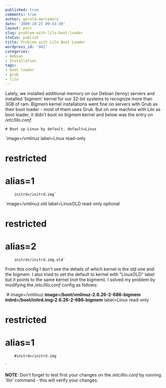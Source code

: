 ```yaml
---
published: true
comments: true
author: gerold-mercadero
date: '2009-10-27 09:43:30'
layout: post
slug: problem-with-lilo-boot-loader
status: publish
title: Problem with Lilo Boot Loader
wordpress_id: '941'
categories:
- Debian
- Installation
tags:
- boot loader
- grub
- lilo
---
```


Lately, we installed additional memory on our Debian (lenny) servers and installed 'bigmem' kernel for our 32-bit systems to recognize more than 3GB of ram.  Bigmem kernel installations went fine on servers with Grub as their boot loader - most of them uses Grub.  But on one machine with Lilo as boot loader, it didn't boot on bigmem kernel and below was the entry on _/etc/lilo.conf_.

`# Boot up Linux by default.
default=Linux`

`image=/vmlinuz
        label=Linux
        read-only
#       restricted
#       alias=1
        initrd=/initrd.img`

`image=/vmlinuz.old
        label=LinuxOLD
        read-only
        optional
#       restricted
#       alias=2
        initrd=/initrd.img.old`


From this config I don't see the details of which kernel is the old one and the bigmem.  I also tried to set the default to kernel with "LinuxOLD" label but it points to the same kernel (not the bigmem).  I solved my problem by modifying the _/etc/lilo.conf_ config as follows:

`# image=/vmlinuz
**image=/boot/vmlinuz-2.6.26-2-686-bigmem
initrd=/boot/initrd.img-2.6.26-2-686-bigmem**
        label=Linux
        read-only
#       restricted
#       alias=1
        #initrd=/initrd.img
`

**NOTE**:  Don't forget to test first your changes on the _/etc/lilo.conf_ by running _'lilo'_ command - this will verify your changes.


